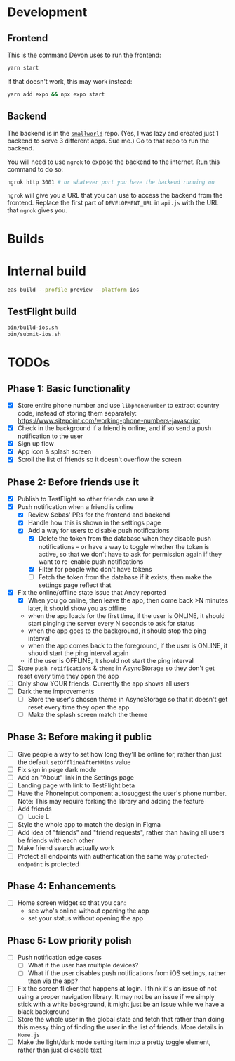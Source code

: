 # Development

## Frontend

This is the command Devon uses to run the frontend:
```sh
yarn start
```

If that doesn't work, this may work instead:
```sh
yarn add expo && npx expo start
```

## Backend

The backend is in the [`smallworld`](https://github.com/devonzuegel/smallworld) repo. (Yes, I was lazy and created just 1 backend to serve 3 different apps. Sue me.) Go to that repo to run the backend.

You will need to use `ngrok` to expose the backend to the internet. Run this command to do so:

```sh
ngrok http 3001 # or whatever port you have the backend running on
```

`ngrok` will give you a URL that you can use to access the backend from the frontend. Replace the first part of `DEVELOPMENT_URL` in `api.js` with the URL that `ngrok` gives you.

# Builds

# Internal build

```sh
eas build --profile preview --platform ios
```

## TestFlight build

```sh
bin/build-ios.sh
bin/submit-ios.sh
```

# TODOs

## Phase 1: Basic functionality

- [x] Store entire phone number and use `libphonenumber` to extract country code, instead of storing them separately: https://www.sitepoint.com/working-phone-numbers-javascript
- [x] Check in the background if a friend is online, and if so send a push notification to the user
- [x] Sign up flow
- [x] App icon & splash screen
- [x] Scroll the list of friends so it doesn't overflow the screen

## Phase 2: Before friends use it

- [x] Publish to TestFlight so other friends can use it
- [x] Push notification when a friend is online
  - [x] Review Sebas' PRs for the frontend and backend
  - [x] Handle how this is shown in the settings page
  - [x] Add a way for users to disable push notifications
    - [x] Delete the token from the database when they disable push notifications – or have a way to toggle whether the token is active, so that we don't have to ask for permission again if they want to re-enable push notifications
    - [x] Filter for people who don't have tokens
    - [ ] Fetch the token from the database if it exists, then make the settings page reflect that
- [x] Fix the online/offline state issue that Andy reported
  - [x] When you go online, then leave the app, then come back >N minutes later, it should show you as offline
  - when the app loads for the first time, if the user is ONLINE, it should start pinging the server every N seconds to ask for status
  - when the app goes to the background, it should stop the ping interval
  - when the app comes back to the foreground, if the user is ONLINE, it should start the ping interval again
  - if the user is OFFLINE, it should not start the ping interval
- [ ] Store `push notifications` & `theme` in AsyncStorage so they don't get reset every time they open the app
- [ ] Only show YOUR friends. Currently the app shows all users
- [ ] Dark theme improvements
  - [ ] Store the user's chosen theme in AsyncStorage so that it doesn't get reset every time they open the app
  - [ ] Make the splash screen match the theme

## Phase 3: Before making it public

- [ ] Give people a way to set how long they'll be online for, rather than just the default `setOfflineAfterNMins` value
- [ ] Fix sign in page dark mode
- [ ] Add an "About" link in the Settings page
- [ ] Landing page with link to TestFlight beta
- [ ] Have the PhoneInput component autosuggest the user's phone number. Note: This may require forking the library and adding the feature
- [ ] Add friends
  - [ ] Lucie L
- [ ] Style the whole app to match the design in Figma
- [ ] Add idea of "friends" and "friend requests", rather than having all users be friends with each other
- [ ] Make friend search actually work
- [ ] Protect all endpoints with authentication the same way `protected-endpoint` is protected

## Phase 4: Enhancements
- [ ] Home screen widget so that you can:
  - see who's online without opening the app
  - set your status without opening the app

## Phase 5: Low priority polish

- [ ] Push notification edge cases
    - [ ] What if the user has multiple devices?
    - [ ] What if the user disables push notifications from iOS settings, rather than via the app?
- [ ] Fix the screen flicker that happens at login. I think it's an issue of not using a proper navigation library. It may not be an issue if we simply stick with a white background, it might just be an issue while we have a black background
- [ ] Store the whole user in the global state and fetch that rather than doing this messy thing of finding the user in the list of friends. More details in `Home.js`
- [ ] Make the light/dark mode setting item into a pretty toggle element, rather than just clickable text
